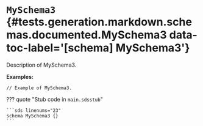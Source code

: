 [//]: # (DO NOT EDIT THIS FILE DIRECTLY. Instead, edit the corresponding stub file and execute `npm run docs:api`.)

# <code class="doc-symbol doc-symbol-schema"></code> `MySchema3` {#tests.generation.markdown.schemas.documented.MySchema3 data-toc-label='[schema] MySchema3'}

Description of MySchema3.

**Examples:**

```sds hl_lines="1"
// Example of MySchema3.
```

??? quote "Stub code in `main.sdsstub`"

    ```sds linenums="23"
    schema MySchema3 {}
    ```
